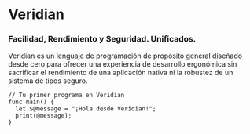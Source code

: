 <!-- ---
layout: default 
--- -->

# Veridian

### Facilidad, Rendimiento y Seguridad. Unificados.

Veridian es un lenguaje de programación de propósito general diseñado desde cero para ofrecer una experiencia de desarrollo ergonómica sin sacrificar el rendimiento de una aplicación nativa ni la robustez de un sistema de tipos seguro.

```veridian
// Tu primer programa en Veridian
func main() {
  let $@message = "¡Hola desde Veridian!";
  print(@message);
}
```
